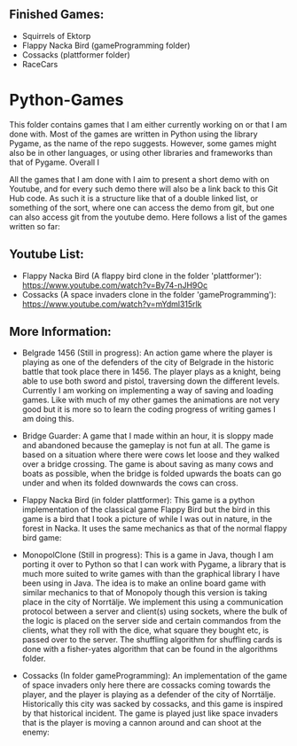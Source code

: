 ## Finished Games:
- Squirrels of Ektorp
- Flappy Nacka Bird (gameProgramming folder)
- Cossacks (plattformer folder)
- RaceCars

# Python-Games
This folder contains games that I am either currently working on or that I am done with. Most of the games are written in Python using the library Pygame, as the name of the repo suggests. However, some games might also be in other languages, or using other libraries and frameworks than that of Pygame. Overall I 

All the games that I am done with I aim to present a short demo with on Youtube, and for every such demo there will also be a link back to this Git Hub code. As such it is a structure like that of a double linked list, or something of the sort, where one can access the demo from git, but one can also access git from the youtube demo. Here follows a list of the games written so far:

## Youtube List:
- Flappy Nacka Bird (A flappy bird clone in the folder 'plattformer'): https://www.youtube.com/watch?v=By74-nJH9Oc
- Cossacks (A space invaders clone in the folder 'gameProgramming'): https://www.youtube.com/watch?v=mYdml315rlk 


## More Information:
- Belgrade 1456 (Still in progress): An action game where the player is playing as one of the defenders of the city of Belgrade in the historic battle that took place there in 1456. The player plays as a knight, being able to use both sword and pistol, traversing down the different levels. Currently I am working on implementing a way of saving and loading games. Like with much of my other games the animations are not very good but it is more so to learn the coding progress of writing games I am doing this. 

- Bridge Guarder: A game that I made within an hour, it is sloppy made and abandoned because the gameplay is not fun at all. The game is based on a situation where there were cows let loose and they walked over a bridge crossing. The game is about saving as many cows and boats as possible, when the bridge is folded upwards the boats can go under and when its folded downwards the cows can cross. 

- Flappy Nacka Bird (in folder plattformer): This game is a python implementation of the classical game Flappy Bird but the bird in this game is a bird that I took a picture of while I was out in nature, in the forest in Nacka. It uses the same mechanics as that of the normal flappy bird game:

- MonopolClone (Still in progress): This is a game in Java, though I am porting it over to Python so that I can work with Pygame, a library that is much more suited to write games with than the graphical library I have been using in Java. The idea is to make an online board game with similar mechanics to that of Monopoly though this version is taking place in the city of Norrtälje. We implement this using a communication protocol between a server and client(s) using sockets, where the bulk of the logic is placed on the server side and certain commandos from the clients, what they roll with the dice, what square they bought etc, is passed over to the server. The shuffling algorithm for shuffling cards is done with a fisher-yates algorithm that can be found in the algorithms folder.

- Cossacks (In folder gameProgramming): An implementation of the game of space invaders only here there are cossacks coming towards the player, and the player is playing as a defender of the city of Norrtälje. Historically this city was sacked by cossacks, and this game is inspired by that historical incident. The game is played just like space invaders that is the player is moving a cannon around and can shoot at the enemy:
